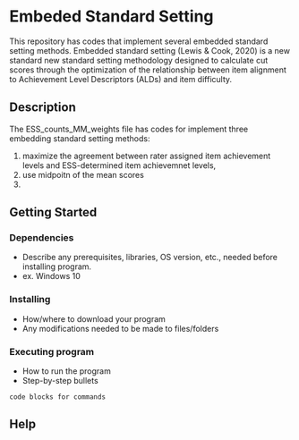 # Embeded Standard Setting

This repository has codes that implement several embedded standard setting methods. 
Embedded standard setting (Lewis & Cook, 2020) is a new standard new standard setting methodology designed to calculate cut scores through the optimization of the relationship between item alignment to Achievement Level Descriptors (ALDs) and item difficulty. 


## Description

The ESS_counts_MM_weights file has codes for implement three embedding standard setting methods: 
1) maximize the agreement between rater assigned item achievement levels and ESS-determined item achievemnet levels,
2) use midpoitn of the mean scores
3) 

## Getting Started

### Dependencies

* Describe any prerequisites, libraries, OS version, etc., needed before installing program.
* ex. Windows 10

### Installing

* How/where to download your program
* Any modifications needed to be made to files/folders

### Executing program

* How to run the program
* Step-by-step bullets
```
code blocks for commands
```

## Help
